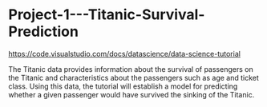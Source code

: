 # Project-1---Titanic-Survival-Prediction

https://code.visualstudio.com/docs/datascience/data-science-tutorial

The Titanic data provides information about the survival of passengers on the Titanic and characteristics about the passengers such as age and ticket class. Using this data, the tutorial will establish a model for predicting whether a given passenger would have survived the sinking of the Titanic.
